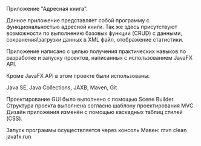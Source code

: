 Приложение "Адресная книга".
	
Данное приложение представляет собой программу с функциональностью адресной книги.
Так же здесь присутствуют возможности по выполнению базовых функции (CRUD) с данными,
сохранения\загрузки данных в XML файл,
отображение статистики.

Приложение написано с целью получения практических навыков по разработке и запуску проектов,
написанных с использованием JavaFX API. 

Кроме JavaFX API в этом проекте были использованы:

Java SE, Java Collections, JAXB, Maven, Git

Проектирование GUI было выполнено с помощью Scene Builder.
Структура проекта выполнена согласно шаблону проектирования MVC.
Дизайн приложения изменён с помощью каскадных таблиц стилей (CSS).

Запуск программы осуществляется через консоль Мавен:
mvn clean javafx:run
